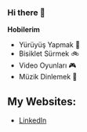 ### Hi there 👋

**Hobilerim**
  + Yürüyüş Yapmak :walking:
  + Bisiklet Sürmek :bike:
  + Video Oyunları :video_game:
  + Müzik Dinlemek :musical_note:

## My Websites:
  - [LinkedIn](https://www.linkedin.com/in/emirhan-yal%C3%A7%C4%B1n-57a1b0296/) 


